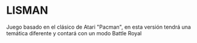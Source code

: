 # LISMAN
Juego basado en el clásico de Atari "Pacman", en esta versión tendrá una temática diferente y contará con un modo Battle Royal 

